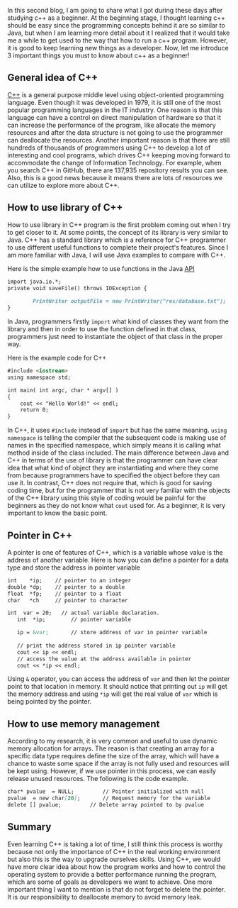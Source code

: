 In this second blog, I am going to share what I got during these days after studying c++ as a beginner. At the beginning stage, I thought learning c++ should be easy since the programming concepts behind it are so similar to Java, but when I am learning more detail about it I realized that it would take me a while to get used to the way that how to run a c++ program. However, it is good to keep learning new things as a developer. Now, let me introduce 3 important things you must to know about c++ as a beginner!

## General idea of C++
[C++](https://en.wikipedia.org/wiki/C%2B%2B) is a general purpose middle level using object-oriented programming language. Even though it was developed in 1979, it is still one of the most popular programming languages in the IT industry. One reason is that this language can have a control on direct manipulation of hardware so that it can increase the performance of the program, like allocate the memory resources and after the data structure is not going to use the programmer can deallocate the resources. Another important reason is that there are still hundreds of thousands of programmers using C++ to develop a lot of interesting and cool programs, which drives C++ keeping moving forward to accommodate the change of Information Technology. For example, when you search  C++ in GitHub, there are 137,935 repository results you can see. Also, this is a good news because it means there are lots of resources we can utilize to explore more about C++.

## How to use library of C++
How to use library in C++ program is the first problem coming out when I try to get closer to it. At some points, the concept of its library is very similar to Java. C++ has a standard library which is a reference for C++ programmer to use different useful functions to complete their project's features. Since I am more familiar with Java, I will use Java examples to compare with C++. 

Here is the simple example how to use functions in the Java [API](https://en.wikipedia.org/wiki/Application_programming_interface)
```markdown
import java.io.*;
private void saveFile() throws IOException {
		
		PrintWriter outputFile = new PrintWriter("res/database.txt");
}
```
In Java, programmers firstly `import` what kind of classes they want from the library and then in order to use the function defined in that class, programmers just need to instantiate the object of that class in the proper way.

Here is the example code for C++
```markdown
#include <iostream>
using namespace std;

int main( int argc, char * argv[] )
{
    cout << "Hello World!" << endl;
    return 0;
}
```
In C++, it uses `#include` instead of `import` but has the same meaning. `using namespace` is telling the compiler that the subsequent code is making use of names in the specified namespace, which simply means it is calling what method inside of the class included. The main difference between Java and C++ in terms of the use of library is that the programmer can have clear idea that what kind of object they are instantiating and where they come from because programmers have to specified the object before they can use it. In contrast, C++ does not require that, which is good for saving coding time, but for the programmer that is not very familiar with the objects of the C++ library using this style of coding would be painful for the beginners as they do not know what `cout` used for. As a beginner, it is very important to know the basic point.

## Pointer in C++
A pointer is one of features of C++, which is a variable whose value is the address of another variable.
Here is how you can define a pointer for a data type and store the address in pointer variable
```markdown
int    *ip;    // pointer to an integer
double *dp;    // pointer to a double
float  *fp;    // pointer to a float
char   *ch     // pointer to character

int  var = 20;   // actual variable declaration.
   int  *ip;        // pointer variable 

   ip = &var;       // store address of var in pointer variable
   
   // print the address stored in ip pointer variable
   cout << ip << endl;
   // access the value at the address available in pointer
   cout << *ip << endl;
```
Using `&` operator, you can access the address of `var` and then let the pointer point to that location in memory. It should notice that printing out `ip` will get the memory address and using `*ip` will get the real value of `var` which is being pointed by the pointer.

## How to use memory management
According to my research, it is very common and useful to use dynamic memory allocation for arrays. The reason is that creating an array for a specific data type requires define the size of the array, which will have a chance to waste some space if the array is not fully used and resources will be kept using. However, if we use pointer in this process, we can easily release unused resources. The following is the code example.
```markdown
char* pvalue  = NULL;         // Pointer initialized with null
pvalue  = new char[20];       // Request memory for the variable
delete [] pvalue;	      // Delete array pointed to by pvalue
```

## Summary
Even learning C++ is taking a lot of time, I still think this process is worthy because not only the importance of C++ in the real working environment but also this is the way to upgrade ourselves skills. Using C++, we would have more clear idea about how the program works and how to control the operating system to provide a better performance running the program, which are some of goals as developers we want to achieve. One more important thing I want to mention is that do not forget to delete the pointer. It is our responsibility to deallocate memory to avoid memory leak. 
